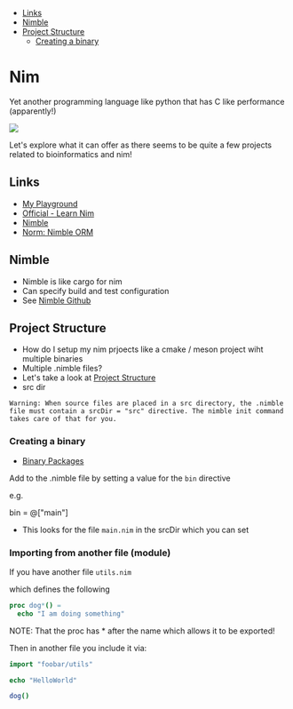 <!-- vscode-markdown-toc -->
* [Links](#Links)
* [Nimble](#Nimble)
* [Project Structure](#ProjectStructure)
	* [Creating a binary](#Creatingabinary)

<!-- vscode-markdown-toc-config
	numbering=false
	autoSave=true
	/vscode-markdown-toc-config -->
<!-- /vscode-markdown-toc -->

# Nim 

Yet another programming language like python that has C like performance (apparently!)

<img src="https://nim-lang.org/assets/img/twitter_banner.png"/>

Let's explore what it can offer as there seems to be quite a few projects related to bioinformatics and nim!

## <a name='Links'></a>Links
- [My Playground](https://github.com/cvlvxi/nimplayground)
- [Official - Learn Nim](https://nim-lang.org/learn.html)
- [Nimble](https://github.com/nim-lang/nimble)
- [Norm: Nimble ORM](https://github.com/moigagoo/norm)

## <a name='Nimble'></a>Nimble 
- Nimble is like cargo for nim 
- Can specify build and test configuration
- See [Nimble Github](https://github.com/nim-lang/nimble)

## <a name='ProjectStructure'></a>Project Structure

- How do I setup my nim prjoects like a cmake / meson project wiht multiple binaries
- Multiple .nimble files? 
- Let's take a look at [Project Structure](https://github.com/nim-lang/nimble#project-structure)
- src dir

`Warning: When source files are placed in a src directory, the .nimble file must contain a srcDir = "src" directive. The nimble init command takes care of that for you.`

### <a name='Creatingabinary'></a>Creating a binary
- [Binary Packages](https://github.com/nim-lang/nimble#binary-packages)

Add to the .nimble file by setting a value for the `bin` directive

e.g.

bin = @["main"]

- This looks for the file `main.nim` in the srcDir which you can set

### Importing from another file (module)

If you have another file `utils.nim`

which defines the following

```nim
proc dog*() =
  echo "I am doing something"
```

NOTE: That the proc has * after the name which allows it to be exported!

Then in another file you include it via:

```nim
import "foobar/utils"

echo "HelloWorld"

dog()
```